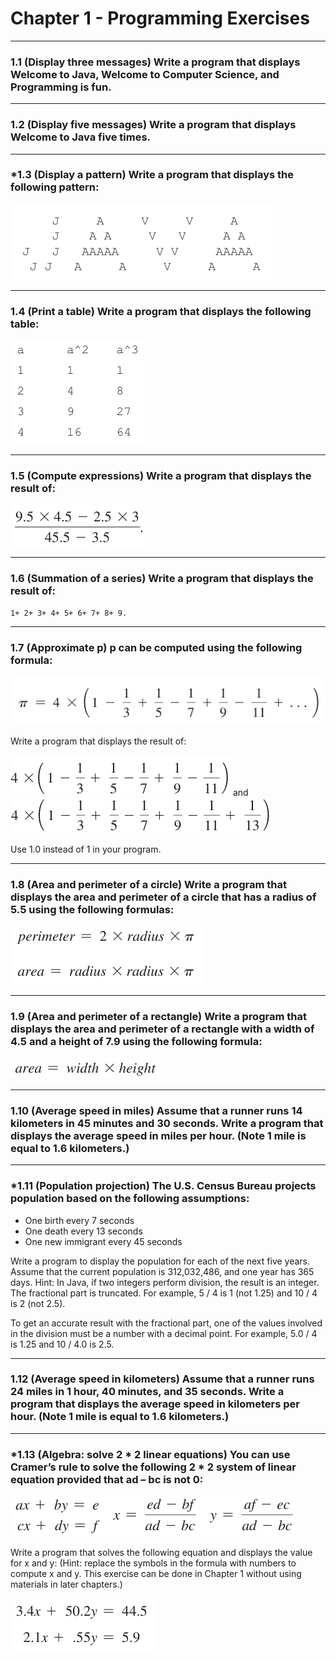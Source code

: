 # Chapter 1 - Programming Exercises

---

### 1.1 (Display three messages) Write a program that displays Welcome to Java, Welcome to Computer Science, and Programming is fun.

---

### 1.2 (Display five messages) Write a program that displays Welcome to Java five times.

---

### *1.3 (Display a pattern) Write a program that displays the following pattern:
![alt text](../chapter1/images/1.3.png)

---

### 1.4 (Print a table) Write a program that displays the following table:
![alt text](../chapter1/images/1.4.png)

---

### 1.5 (Compute expressions) Write a program that displays the result of:
![alt text](../chapter1/images/1.5.png)

---

### 1.6 (Summation of a series) Write a program that displays the result of:
    1+ 2+ 3+ 4+ 5+ 6+ 7+ 8+ 9.

---

### 1.7 (Approximate p) p can be computed using the following formula:
![alt text](../chapter1/images/1.7.png)


Write a program that displays the result of: 

![alt text](../chapter1/images/1.7.1.png) and ![alt text](../chapter1/images/1.7.2.png)

Use 1.0 instead of 1 in your program.

---

### 1.8 (Area and perimeter of a circle) Write a program that displays the area and perimeter of a circle that has a radius of 5.5 using the following formulas:

![alt text](../chapter1/images/1.8.png)

---

### 1.9 (Area and perimeter of a rectangle) Write a program that displays the area and perimeter of a rectangle with a width of 4.5 and a height of 7.9 using the following formula:

![alt text](../chapter1/images/1.9.png)

---

### 1.10 (Average speed in miles) Assume that a runner runs 14 kilometers in 45 minutes and 30 seconds. Write a program that displays the average speed in miles per hour. (Note 1 mile is equal to 1.6 kilometers.)

---

### *1.11 (Population projection) The U.S. Census Bureau projects population based on the following assumptions:
 
- One birth every 7 seconds
- One death every 13 seconds
- One new immigrant every 45 seconds

Write a program to display the population for each of the next five years. Assume that the current population is 312,032,486, and one year has 365 days. 
Hint: In Java, if two integers perform division, the result is an integer. The fractional part is truncated. 
For example, 5 / 4 is 1 (not 1.25) and 10 / 4 is 2 (not 2.5). 

To get an accurate result with the fractional part, one of the values involved in the division must be a number with a decimal point. 
For example, 5.0 / 4 is 1.25 and 10 / 4.0 is 2.5.

---

### 1.12 (Average speed in kilometers) Assume that a runner runs 24 miles in 1 hour, 40 minutes, and 35 seconds. Write a program that displays the average speed in kilometers per hour. (Note 1 mile is equal to 1.6 kilometers.)

---

### *1.13 (Algebra: solve 2 * 2 linear equations) You can use Cramer’s rule to solve the following 2 * 2 system of linear equation provided that ad – bc is not 0:

![alt text](../chapter1/images/1.13.png)


Write a program that solves the following equation and displays the value for x and y: 
(Hint: replace the symbols in the formula with numbers to compute x and y. This exercise can be done in Chapter 1 without using materials in later chapters.)

![alt text](../chapter1/images/1.13.1.png)
